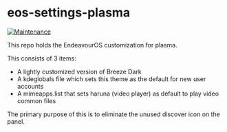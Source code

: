 # eos-settings-plasma
[![Maintenance](https://img.shields.io/maintenance/yes/2023.svg)]()

This repo holds the EndeavourOS customization for plasma.

This consists of 3 items:
* A lightly customized version of Breeze Dark
* A kdeglobals file which sets this theme as the default for new user accounts
* A mimeapps.list that sets haruna (video player) as default to play video common files

The primary purpose of this is to eliminate the unused discover icon on the panel.

